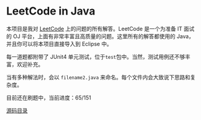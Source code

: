 ﻿LeetCode in Java
================
本项目是我对 [LeetCode](https://oj.leetcode.com) 上的问题的所有解答。LeetCode 是一个为准备 IT 面试的 OJ 平台，上面有非常丰富且高质量的问题。这里所有的解答都使用的 Java，并且你可以将本项目直接导入到 Eclipse 中。

每一道题都附带了 JUnit4 单元测试，位于`test`包中。当然，测试用例还不够丰富，欢迎补充。

当有多种解法时，会以 `filename2.java` 来命名。每个文件内会大致说下思路和复杂度。

目前还在刷题中，当前进度：65/151

[源码目录](https://github.com/wuchong/leetcode_in_java/tree/master/src)
